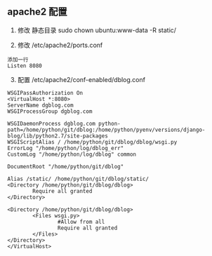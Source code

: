 ## apache2 配置

1. 修改 静态目录 sudo chown ubuntu:www-data -R static/

2. 修改 /etc/apache2/ports.conf
```
添加一行
Listen 8080
```


3. 配置 /etc/apache2/conf-enabled/dblog.conf

```
WSGIPassAuthorization On
<VirtualHost *:8080>
ServerName dgblog.com
WSGIProcessGroup dgblog.com

WSGIDaemonProcess dgblog.com python-path=/home/python/git/dblog:/home/python/pyenv/versions/django-blog/lib/python2.7/site-packages
WSGIScriptAlias / /home/python/git/dblog/dblog/wsgi.py
ErrorLog "/home/python/log/dblog_err"
CustomLog "/home/python/log/dblog" common

DocumentRoot "/home/python/git/dblog"

Alias /static/ /home/python/git/dblog/static/
<Directory /home/python/git/dblog/dblog>
        Require all granted
</Directory>

<Directory /home/python/git/dblog/dblog>
        <Files wsgi.py>
                #Allow from all
                Require all granted
        </Files>
</Directory>
</VirtualHost>
```